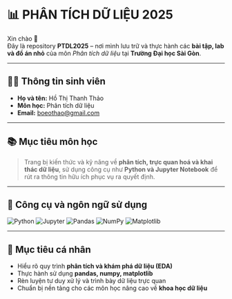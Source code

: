 # 📊 PHÂN TÍCH DỮ LIỆU 2025

Xin chào 👋  
Đây là repository **PTDL2025** – nơi mình lưu trữ và thực hành các **bài tập, lab và đồ án nhỏ** của môn *Phân tích dữ liệu* tại **Trường Đại học Sài Gòn**.  

---

## 👩‍💻 Thông tin sinh viên

- **Họ và tên:** Hồ Thị Thanh Thảo  
- **Môn học:** Phân tích dữ liệu  
- **Email:** [boeothao@gmail.com](mailto:boeothao@gmail.com)

---

## 📚 Mục tiêu môn học

> Trang bị kiến thức và kỹ năng về **phân tích, trực quan hoá và khai thác dữ liệu**, sử dụng công cụ như **Python và Jupyter Notebook** để rút ra thông tin hữu ích phục vụ ra quyết định.

---

## 🧰 Công cụ và ngôn ngữ sử dụng

![Python](https://img.shields.io/badge/Python-3776AB?style=for-the-badge&logo=python&logoColor=white)
![Jupyter](https://img.shields.io/badge/Jupyter-F37626?style=for-the-badge&logo=jupyter&logoColor=white)
![Pandas](https://img.shields.io/badge/Pandas-150458?style=for-the-badge&logo=pandas&logoColor=white)
![NumPy](https://img.shields.io/badge/NumPy-013243?style=for-the-badge&logo=numpy&logoColor=white)
![Matplotlib](https://img.shields.io/badge/Matplotlib-11557C?style=for-the-badge&logo=plotly&logoColor=white)

---
## 🌱 Mục tiêu cá nhân

- Hiểu rõ quy trình **phân tích và khám phá dữ liệu (EDA)**  
- Thực hành sử dụng **pandas, numpy, matplotlib**  
- Rèn luyện tư duy xử lý và trình bày dữ liệu trực quan  
- Chuẩn bị nền tảng cho các môn học nâng cao về **khoa học dữ liệu**


